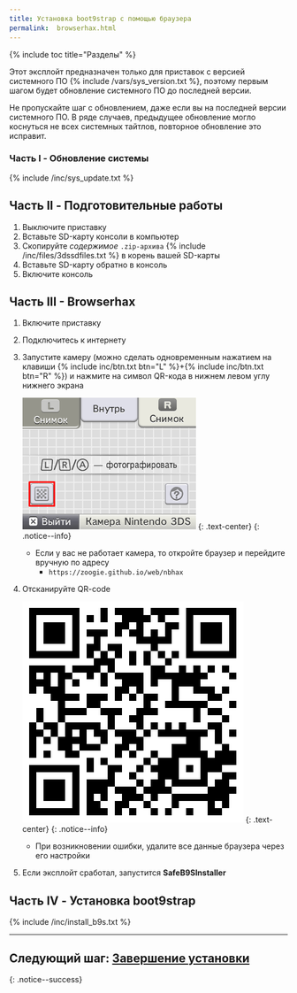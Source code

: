 ```yaml
---
title: Установка boot9strap с помощью браузера
permalink:  browserhax.html
---
```

{% include toc title="Разделы" %}

Этот эксплойт предназначен только для приставок с версией системного ПО {% include /vars/sys_version.txt %}, поэтому первым шагом будет обновление системного ПО до последней версии. 

Не пропускайте шаг с обновлением, даже если вы на последней версии системного ПО. В ряде случаев, предыдущее обновление могло коснуться не всех системных тайтлов, повторное обновление это исправит. 

### Часть I - Обновление системы

{% include /inc/sys_update.txt %}

## Часть II - Подготовительные работы

1. Выключите приставку
1. Вставьте SD-карту консоли в компьютер
1. Скопируйте _содержимое_ `.zip-архива` {% include /inc/files/3dssdfiles.txt %} в корень вашей SD-карты
1. Вставьте SD-карту обратно в консоль
1. Включите консоль

## Часть III - Browserhax

1. Включите приставку 
1. Подключитесь к интернету
1. Запустите камеру (можно сделать одновременным нажатием на клавиши {% include inc/btn.txt btn="L" %}+{% include inc/btn.txt btn="R" %}) и нажмите на символ QR-кода в нижнем левом углу нижнего экрана 

	![](/images/qrcode_reader.png)
	{: .text-center}
	{: .notice--info}

	* Если у вас не работает камера, то откройте браузер и перейдите вручную по адресу 
		* `https://zoogie.github.io/web/nbhax`

1. Отсканируйте QR-code

	![](/images/browserhax.png)
	{: .text-center}
	{: .notice--info}

	* При возникновении ошибки, удалите все данные браузера через его настройки
1. Если эксплойт сработал, запустится **SafeB9SInstaller**

## Часть IV - Установка boot9strap

{% include /inc/install_b9s.txt %}

___

## **Следующий шаг:** [Завершение установки](finalizing-setup)
{: .notice--success}

<script>
	localStorage.setItem('browserhax', 1);
</script>